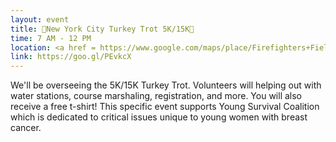 ```yaml
---
layout: event
title: 🦃New York City Turkey Trot 5K/15K🦃
time: 7 AM - 12 PM
location: <a href = https://www.google.com/maps/place/Firefighters+Field/@40.7577158,-73.9550522,17z/data=!3m1!4b1!4m5!3m4!1s0x89c258db855d905f:0xad396eca2e4fe098!8m2!3d40.7577158!4d-73.9528635>Firefighters Field Roosevelt Island</a>, Manhattan
link: https://goo.gl/PEvkcX
---
```

We'll be overseeing the 5K/15K Turkey Trot. Volunteers will helping out with water stations, course marshaling, registration, and more.  You will also receive a free t-shirt! This specific event supports Young Survival Coalition which is dedicated to critical issues unique to young women with breast cancer.